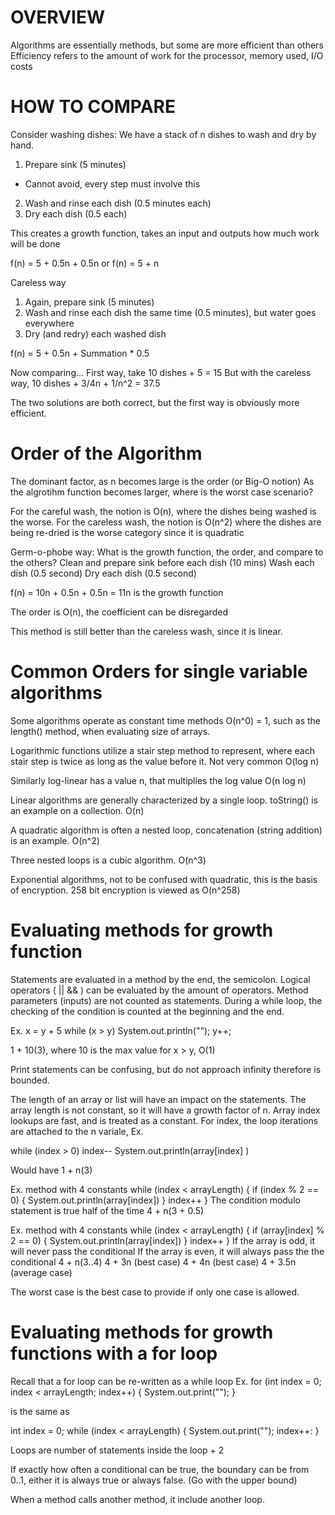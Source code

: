 # OVERVIEW
Algorithms are essentially methods, but some are more efficient than others
Efficiency refers to the amount of work for the processor, memory used, I/O costs

# HOW TO COMPARE
Consider washing dishes:
We have a stack of n dishes to wash and dry by hand.
1. Prepare sink (5 minutes)
- Cannot avoid, every step must involve this
2. Wash and rinse each dish (0.5 minutes each)
3. Dry each dish (0.5 each)

This creates a growth function, takes an input and outputs how much work
will be done

f(n) = 5 + 0.5n + 0.5n
or f(n) = 5 + n

Careless way
1. Again, prepare sink (5 minutes)
2. Wash and rinse each dish the same time (0.5 minutes), but water goes everywhere
3. Dry (and redry) each washed dish

f(n) = 5 + 0.5n + Summation * 0.5

Now comparing...
First way, take 10 dishes + 5 = 15
But with the careless way, 10 dishes + 3/4n + 1/n^2 = 37.5

The two solutions are both correct, but the first way is obviously more efficient.

# Order of the Algorithm
The dominant factor, as n becomes large is the order (or Big-O notion)
As the algrotihm function becomes larger, where is the worst case scenario?

For the careful wash, the notion is O(n), where the dishes being washed is the
worse.
For the careless wash, the notion is O(n^2) where the dishes are being re-dried is the worse category since it is quadratic

Germ-o-phobe way:
What is the growth function, the order, and compare to the others?
Clean and prepare sink before each dish (10 mins)
Wash each dish (0.5 second)
Dry each dish (0.5 second)

f(n) = 10n + 0.5n + 0.5n = 11n
is the growth function

The order is O(n), the coefficient can be disregarded

This method is still better than the careless wash, since it is linear.

# Common Orders for single variable algorithms
Some algorithms operate as constant time methods O(n^0) = 1, such as the length() method, when evaluating size of arrays.

Logarithmic functions utilize a stair step method to represent, where each stair step is twice as long as the value before it. Not very common O(log n)

Similarly log-linear has a value n, that multiplies the log value O(n log n)

Linear algorithms are generally characterized by a single loop. toString() is an example on a collection. O(n)

A quadratic algorithm is often a nested loop, concatenation (string addition) is an example. O(n^2)

Three nested loops is a cubic algorithm. O(n^3)

Exponential algorithms, not to be confused with quadratic, this is the basis of
encryption. 258 bit encryption is viewed as O(n^258)

# Evaluating methods for growth function
Statements are evaluated in a method by the end, the semicolon.
Logical operators ( || && ) can be evaluated by the amount of operators.
Method parameters (inputs) are not counted as statements.
During a while loop, the checking of the condition is counted at the beginning and the end.

Ex.
x = y + 5
while (x > y)
    System.out.println("");
    y++;

1 + 10(3), where 10 is the max value for x > y, O(1)

Print statements can be confusing, but do not approach infinity therefore is bounded.

The length of an array or list will have an impact on the statements.
The array length is not constant, so it will have a growth factor of n.
Array index lookups are fast, and is treated as a constant.
For index, the loop iterations are attached to the n variale,
Ex.

while (index > 0)
    index--
    System.out.println(array[index]
)

Would have 1 + n(3)

Ex. method with 4 constants
while (index < arrayLength) {
    if (index % 2 == 0) {
        System.out.println(array[index])
    }
    index++
}
The condition modulo statement is true half of the time
4 + n(3 + 0.5)

Ex. method with 4 constants
while (index < arrayLength) {
    if (array[index] % 2 == 0) {
        System.out.println(array[index])
    }
    index++
}
If the array is odd, it will never pass the conditional
If the array is even, it will always pass the the conditional
4 + n(3..4)
4 + 3n (best case)
4 + 4n (best case)
4 + 3.5n (average case)

The worst case is the best case to provide if only one case is allowed.

# Evaluating methods for growth functions with a for loop
Recall that a for loop can be re-written as a while loop
Ex.
for (int index = 0; index < arrayLength; index++) {
    System.out.print("");
}

is the same as

int index = 0;
while (index < arrayLength) {
    System.out.print("");
    index++:
}

Loops are number of statements inside the loop + 2

If exactly how often a conditional can be true, the boundary can be from
0..1, either it is always true or always false. (Go with the upper bound)

When a method calls another method, it include another loop.
